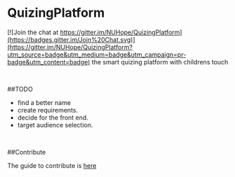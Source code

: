 # QuizingPlatform

[![Join the chat at https://gitter.im/NUHope/QuizingPlatform](https://badges.gitter.im/Join%20Chat.svg)](https://gitter.im/NUHope/QuizingPlatform?utm_source=badge&utm_medium=badge&utm_campaign=pr-badge&utm_content=badge)
the smart quizing platform with childrens touch

<br>

##TODO

+ find a better name
+ create requirements.
+ decide for the front end.
+ target audience selection. 

<br>

##Contribute

The guide to contribute is [here](https://github.com/NUHope/QuizingPlatform/blob/master/GUIDELINES.md)
